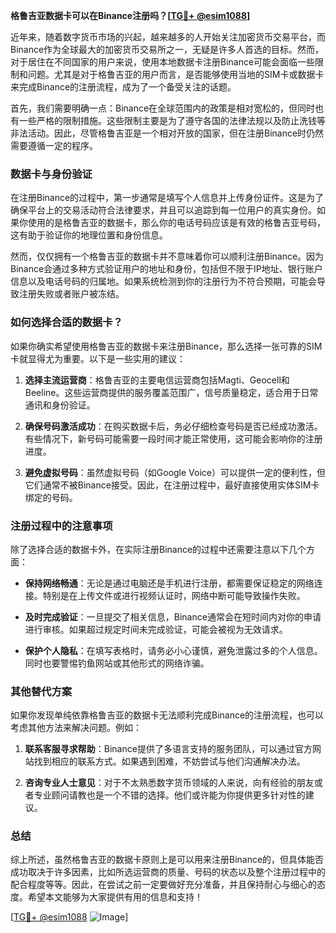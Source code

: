 **格鲁吉亚数据卡可以在Binance注册吗？[[TG💪+ @esim1088](https://t.me/s/esim1088)]**

近年来，随着数字货币市场的兴起，越来越多的人开始关注加密货币交易平台，而Binance作为全球最大的加密货币交易所之一，无疑是许多人首选的目标。然而，对于居住在不同国家的用户来说，使用本地数据卡注册Binance可能会面临一些限制和问题。尤其是对于格鲁吉亚的用户而言，是否能够使用当地的SIM卡或数据卡来完成Binance的注册流程，成为了一个备受关注的话题。

首先，我们需要明确一点：Binance在全球范围内的政策是相对宽松的，但同时也有一些严格的限制措施。这些限制主要是为了遵守各国的法律法规以及防止洗钱等非法活动。因此，尽管格鲁吉亚是一个相对开放的国家，但在注册Binance时仍然需要遵循一定的程序。

### 数据卡与身份验证

在注册Binance的过程中，第一步通常是填写个人信息并上传身份证件。这是为了确保平台上的交易活动符合法律要求，并且可以追踪到每一位用户的真实身份。如果你使用的是格鲁吉亚的数据卡，那么你的电话号码应该是有效的格鲁吉亚号码，这有助于验证你的地理位置和身份信息。

然而，仅仅拥有一个格鲁吉亚的数据卡并不意味着你可以顺利注册Binance。因为Binance会通过多种方式验证用户的地址和身份，包括但不限于IP地址、银行账户信息以及电话号码的归属地。如果系统检测到你的注册行为不符合预期，可能会导致注册失败或者账户被冻结。

### 如何选择合适的数据卡？

如果你确实希望使用格鲁吉亚的数据卡来注册Binance，那么选择一张可靠的SIM卡就显得尤为重要。以下是一些实用的建议：

1. **选择主流运营商**：格鲁吉亚的主要电信运营商包括Magti、Geocell和Beeline。这些运营商提供的服务覆盖范围广，信号质量稳定，适合用于日常通讯和身份验证。
   
2. **确保号码激活成功**：在购买数据卡后，务必仔细检查号码是否已经成功激活。有些情况下，新号码可能需要一段时间才能正常使用，这可能会影响你的注册进度。

3. **避免虚拟号码**：虽然虚拟号码（如Google Voice）可以提供一定的便利性，但它们通常不被Binance接受。因此，在注册过程中，最好直接使用实体SIM卡绑定的号码。

### 注册过程中的注意事项

除了选择合适的数据卡外，在实际注册Binance的过程中还需要注意以下几个方面：

- **保持网络畅通**：无论是通过电脑还是手机进行注册，都需要保证稳定的网络连接。特别是在上传文件或进行视频认证时，网络中断可能导致操作失败。
  
- **及时完成验证**：一旦提交了相关信息，Binance通常会在短时间内对你的申请进行审核。如果超过规定时间未完成验证，可能会被视为无效请求。

- **保护个人隐私**：在填写表格时，请务必小心谨慎，避免泄露过多的个人信息。同时也要警惕钓鱼网站或其他形式的网络诈骗。

### 其他替代方案

如果你发现单纯依靠格鲁吉亚的数据卡无法顺利完成Binance的注册流程，也可以考虑其他方法来解决问题。例如：

1. **联系客服寻求帮助**：Binance提供了多语言支持的服务团队，可以通过官方网站找到相应的联系方式。如果遇到困难，不妨尝试与他们沟通解决办法。

2. **咨询专业人士意见**：对于不太熟悉数字货币领域的人来说，向有经验的朋友或者专业顾问请教也是一个不错的选择。他们或许能为你提供更多针对性的建议。

### 总结

综上所述，虽然格鲁吉亚的数据卡原则上是可以用来注册Binance的，但具体能否成功取决于许多因素，比如所选运营商的质量、号码的状态以及整个注册过程中的配合程度等等。因此，在尝试之前一定要做好充分准备，并且保持耐心与细心的态度。希望本文能够为大家提供有用的信息和支持！

[[TG💪+ @esim1088](https://t.me/s/esim1088) ![Image](https://i.postimg.cc/4NQfJmqS/Snipaste-2025-05-13-00-14-12.png)]